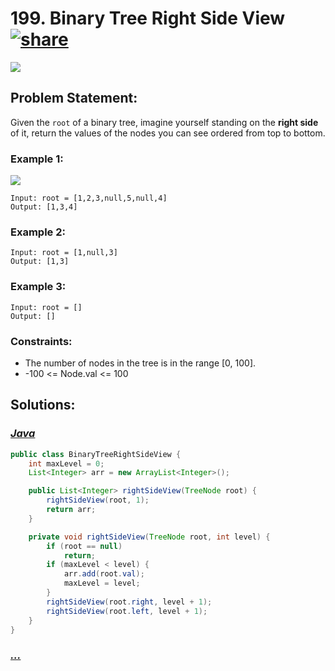 # 199. Binary Tree Right Side View [![share]](https://leetcode.com/problems/binary-tree-right-side-view/)

![][medium]

## Problem Statement:

Given the `root` of a binary tree, imagine yourself standing on the **right side** of it, return the values of the nodes you can see ordered from top to bottom.

### Example 1:

![](https://assets.leetcode.com/uploads/2021/02/14/tree.jpg)

```
Input: root = [1,2,3,null,5,null,4]
Output: [1,3,4]
```

### Example 2:

```
Input: root = [1,null,3]
Output: [1,3]
```

### Example 3:

```
Input: root = []
Output: []
```

### Constraints:

- The number of nodes in the tree is in the range [0, 100].
- -100 <= Node.val <= 100

## Solutions:

### [_Java_](./BinaryTreeRightSideView.java)

```java
public class BinaryTreeRightSideView {
    int maxLevel = 0;
    List<Integer> arr = new ArrayList<Integer>();

    public List<Integer> rightSideView(TreeNode root) {
        rightSideView(root, 1);
        return arr;
    }

    private void rightSideView(TreeNode root, int level) {
        if (root == null)
            return;
        if (maxLevel < level) {
            arr.add(root.val);
            maxLevel = level;
        }
        rightSideView(root.right, level + 1);
        rightSideView(root.left, level + 1);
    }
}
```

### [_..._]()

```

```

<!----------------------------------{ link }--------------------------------->

[share]: https://img.icons8.com/external-anggara-blue-anggara-putra/20/000000/external-share-user-interface-basic-anggara-blue-anggara-putra-2.png
[medium]: https://img.shields.io/badge/Difficulty-Medium-yellow.svg
